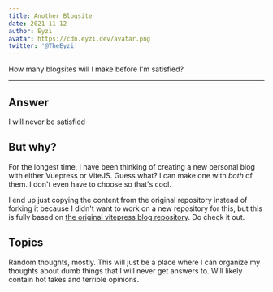 ```yaml
---
title: Another Blogsite
date: 2021-11-12
author: Eyzi
avatar: https://cdn.eyzi.dev/avatar.png
twitter: '@TheEyzi'
---
```


How many blogsites will I make before I'm satisfied?

---

## Answer

I will never be satisfied

## But why?

For the longest time, I have been thinking of creating a new personal blog with either Vuepress or ViteJS.
Guess what? I can make one with _both_ of them. I don't even have to choose so that's cool.

I end up just copying the content from the original repository instead of forking it because I didn't want
to work on a new repository for this, but this is fully based on [the original vitepress blog repository](https://github.com/vuejs/blog).
Do check it out.

## Topics

Random thoughts, mostly. This will just be a place where I can organize my thoughts about dumb things that
I will never get answers to. Will likely contain hot takes and terrible opinions.

